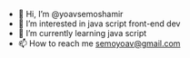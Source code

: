 - 👋 Hi, I’m @yoavsemoshamir
- 👀 I’m interested in java script front-end dev
- 🌱 I’m currently learning java script
- 📫 How to reach me semoyoav@gmail.com


<!---
yoavsemoshamir/yoavsemoshamir is a ✨ special ✨ repository because its `README.md` (this file) appears on your GitHub profile.
You can click the Preview link to take a look at your changes.
--->
